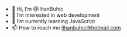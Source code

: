 - 👋 Hi, I’m @IlhanBuhic
- 👀 I’m interested in web development
- 🌱 I’m currently learning JavaScript
- 📫 How to reach me ilhanbuhic@hotmail.com

<!---
IlhanBuhic/IlhanBuhic is a ✨ special ✨ repository because its `README.md` (this file) appears on your GitHub profile.
You can click the Preview link to take a look at your changes.
--->
